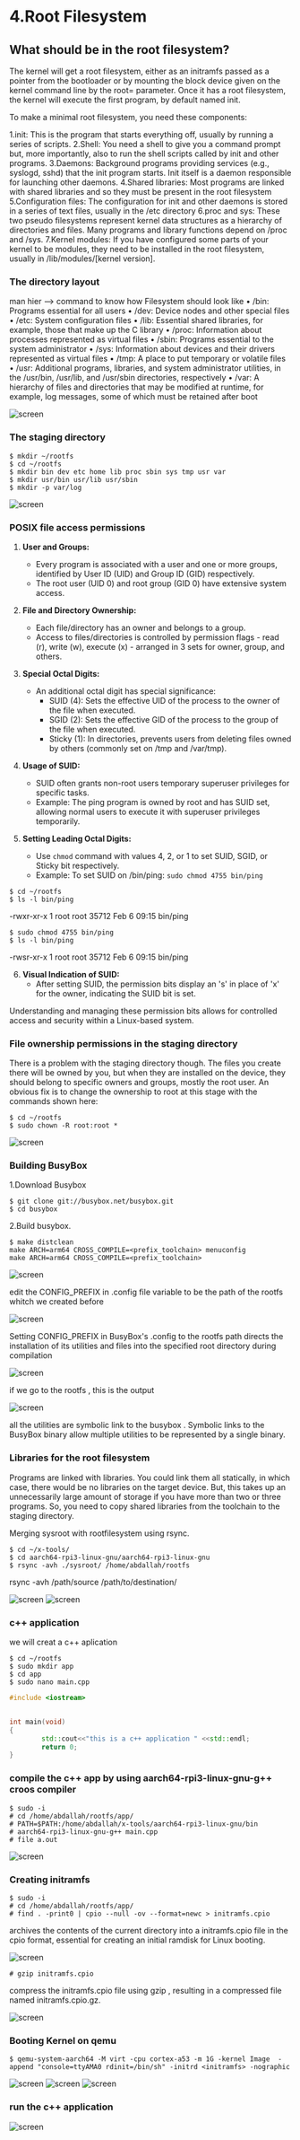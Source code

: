 # 4.Root Filesystem

## What should be in the root filesystem?
The kernel will get a root filesystem, either as an initramfs passed as a pointer from
the bootloader or by mounting the block device given on the kernel command line by the
root= parameter. Once it has a root filesystem, the kernel will execute the first program, by
default named init.

To make a minimal root filesystem, you need these components:

1.init: This is the program that starts everything off, usually by running a series of
scripts. 
2.Shell: You need a shell to give you a command prompt but, more importantly, also
to run the shell scripts called by init and other programs.
3.Daemons: Background programs providing services (e.g., syslogd, sshd) that the init program starts. 
Init itself is a daemon responsible for launching other daemons.
4.Shared libraries: Most programs are linked with shared libraries and so they must
be present in the root filesystem
5.Configuration files: The configuration for init and other daemons is stored in a
series of text files, usually in the /etc directory
6.proc and sys: These two pseudo filesystems represent kernel data structures as a
hierarchy of directories and files. Many programs and library functions depend
on /proc and /sys.
7.Kernel modules: If you have configured some parts of your kernel to be modules,
they need to be installed in the root filesystem, usually in /lib/modules/[kernel version].

### The directory layout
man hier          --> command to know how Filesystem should look like
• /bin: Programs essential for all users
• /dev: Device nodes and other special files
• /etc: System configuration files
• /lib: Essential shared libraries, for example, those that make up the C library
• /proc: Information about processes represented as virtual files
• /sbin: Programs essential to the system administrator
• /sys: Information about devices and their drivers represented as virtual files
• /tmp: A place to put temporary or volatile files
• /usr: Additional programs, libraries, and system administrator utilities, in the
/usr/bin, /usr/lib, and /usr/sbin directories, respectively
• /var: A hierarchy of files and directories that may be modified at runtime, for
example, log messages, some of which must be retained after boot

![screen](./images/1.1.png)

### The staging directory
```shell
$ mkdir ~/rootfs
$ cd ~/rootfs
$ mkdir bin dev etc home lib proc sbin sys tmp usr var
$ mkdir usr/bin usr/lib usr/sbin
$ mkdir -p var/log
```

![screen](./images/1.2.png)

### POSIX file access permissions
1. **User and Groups:**  
   - Every program is associated with a user and one or more groups, identified by User ID (UID) and Group ID (GID) respectively.
   - The root user (UID 0) and root group (GID 0) have extensive system access.

2. **File and Directory Ownership:**  
   - Each file/directory has an owner and belongs to a group.
   - Access to files/directories is controlled by permission flags - read (r), write (w), execute (x) - arranged in 3 sets for owner, group, and others.

3. **Special Octal Digits:**  
   - An additional octal digit has special significance:
     - SUID (4): Sets the effective UID of the process to the owner of the file when executed.
     - SGID (2): Sets the effective GID of the process to the group of the file when executed.
     - Sticky (1): In directories, prevents users from deleting files owned by others (commonly set on /tmp and /var/tmp).

4. **Usage of SUID:**  
   - SUID often grants non-root users temporary superuser privileges for specific tasks.
   - Example: The ping program is owned by root and has SUID set, allowing normal users to execute it with superuser privileges temporarily.

5. **Setting Leading Octal Digits:**  
   - Use `chmod` command with values 4, 2, or 1 to set SUID, SGID, or Sticky bit respectively.
   - Example: To set SUID on /bin/ping: `sudo chmod 4755 bin/ping`
```shell
$ cd ~/rootfs
$ ls -l bin/ping
```
-rwxr-xr-x 1 root root 35712 Feb 6 09:15 bin/ping
```shell
$ sudo chmod 4755 bin/ping
$ ls -l bin/ping
```
-rwsr-xr-x 1 root root 35712 Feb 6 09:15 bin/ping

6. **Visual Indication of SUID:**  
   - After setting SUID, the permission bits display an 's' in place of 'x' for the owner, indicating the SUID bit is set.

Understanding and managing these permission bits allows for controlled access and security within a Linux-based system.

### File ownership permissions in the staging directory

There is a problem with the staging directory though. The files you create there will be
owned by you, but when they are installed on the device, they should belong to specific
owners and groups, mostly the root user. An obvious fix is to change the ownership to
root at this stage with the commands shown here:
```shell
$ cd ~/rootfs
$ sudo chown -R root:root *
```

![screen](./images/1.3.png)


### Building BusyBox
1.Download Busybox
```shell
$ git clone git://busybox.net/busybox.git
$ cd busybox
```
2.Build busybox.
```shell
$ make distclean
make ARCH=arm64 CROSS_COMPILE=<prefix_toolchain> menuconfig 
make ARCH=arm64 CROSS_COMPILE=<prefix_toolchain>
```
![screen](./images/2.1.png)

edit the CONFIG_PREFIX in .config file variable to be the path of the rootfs whitch we created before 

![screen](./images/2.2.png)



Setting CONFIG_PREFIX in BusyBox's .config to the rootfs path directs the installation of its utilities 
and files into the specified root directory during compilation

![screen](./images/2.3.png)


if we go to the rootfs , this is the output 

![screen](./images/2.4.png)

all the utilities are symbolic link to the busybox .
Symbolic links to the BusyBox binary allow multiple utilities to be represented by a single binary.

### Libraries for the root filesystem

Programs are linked with libraries. You could link them all statically, in which case, there
would be no libraries on the target device. But, this takes up an unnecessarily large amount
of storage if you have more than two or three programs. So, you need to copy shared
libraries from the toolchain to the staging directory. 

Merging sysroot with rootfilesystem using rsync.
```shell
$ cd ~/x-tools/
$ cd aarch64-rpi3-linux-gnu/aarch64-rpi3-linux-gnu
$ rsync -avh ./sysroot/ /home/abdallah/rootfs
```
rsync -avh /path/source /path/to/destination/

![screen](./images/2.5.png)
![screen](./images/2.6.png)



### c++ application

we will creat a c++ aplication 
```shell
$ cd ~/rootfs
$ sudo mkdir app
$ cd app
$ sudo nano main.cpp
```
```.cpp
#include <iostream>


int main(void)
{
        std::cout<<"this is a c++ application " <<std::endl;
        return 0;
}
```
### compile the c++ app by using aarch64-rpi3-linux-gnu-g++ croos compiler 

```shell
$ sudo -i
# cd /home/abdallah/rootfs/app/
# PATH=$PATH:/home/abdallah/x-tools/aarch64-rpi3-linux-gnu/bin
# aarch64-rpi3-linux-gnu-g++ main.cpp
# file a.out 
```
![screen](./images/3.png)

### Creating initramfs
```shell 
$ sudo -i
# cd /home/abdallah/rootfs/app/
# find . -print0 | cpio --null -ov --format=newc > initramfs.cpio
```
archives the contents of the current directory into a initramfs.cpio file in the cpio format, essential for creating an initial ramdisk for Linux booting.

![screen](./images/4.1.png)
```shell 
# gzip initramfs.cpio
```
compress the initramfs.cpio file using gzip , resulting in a compressed file named initramfs.cpio.gz.


![screen](./images/4.2.png)

### Booting Kernel on qemu 
```shell 
$ qemu-system-aarch64 -M virt -cpu cortex-a53 -m 1G -kernel Image  -append "console=ttyAMA0 rdinit=/bin/sh" -initrd <initramfs> -nographic
```
![screen](./images/5.1.png)
![screen](./images/5.2.png)
![screen](./images/5.3.png)


### run the c++ application 
![screen](./images/5.4.png)




